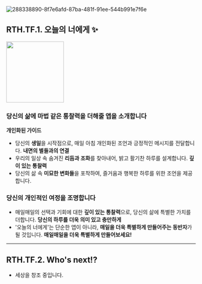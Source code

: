 ![288338890-8f7e6afd-87ba-481f-91ee-544b991e7f6e](https://github.com/Untitled-Studio-Dev/.github/assets/135037013/20199f14-9a0d-455a-9f3f-941f84cfff10)

## RTH.TF.1. 오늘의 너에게 ✨
<img src="https://github.com/Untitled-Studio-Dev/.github/assets/135037013/95547eaf-3791-42ec-a7d8-e8bad3b2078a" width="153" height="162">

### 당신의 삶에 마법 같은 통찰력을 더해줄 앱을 소개합니다
**개인화된 가이드**
- 당신의 **생일**을 시작점으로, 매일 아침 개인화된 조언과 긍정적인 메시지를 전달합니다.
**내면의 별들과의 연결**
- 우리의 일상 속 숨겨진 **리듬과 조화**를 찾아내어, 밝고 활기찬 하루를 설계합니다.
**깊이 있는 통찰력**
- 당신의 삶 속 **미묘한 변화들**을 포착하여, 즐거움과 행복한 하루를 위한 조언을 제공합니다.

### 당신의 개인적인 여정을 조명합니다
- 매일매일의 선택과 기회에 대한 **깊이 있는 통찰력**으로, 당신의 삶에 특별한 가치를 더합니다.
**당신의 하루를 더욱 의미 있고 충만하게**
- '오늘의 너에게'는 단순한 앱이 아니라, **매일을 더욱 특별하게 만들어주는 동반자**가 될 것입니다.
**매일매일을 더욱 특별하게 만들어보세요!**

---

## RTH.TF.2. Who's next!?
- 세상을 창조 중입니다.

